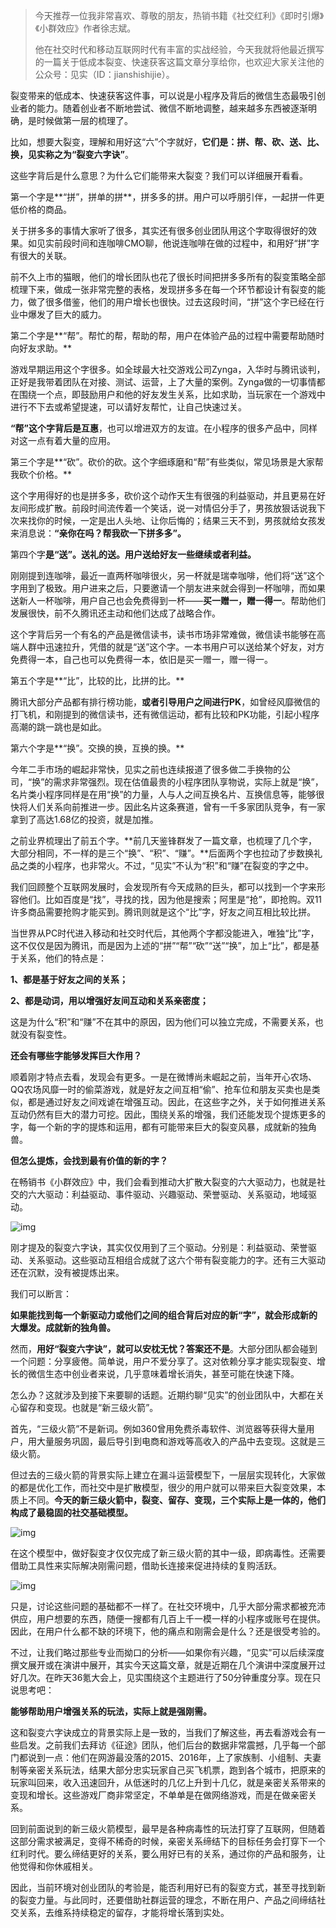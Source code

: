 >
> 今天推荐一位我非常喜欢、尊敬的朋友，热销书籍《社交红利》《即时引爆》《小群效应》作者徐志斌。
>
> 他在社交时代和移动互联网时代有丰富的实战经验，今天我就将他最近撰写的一篇关于低成本裂变、快速获客这篇文章分享给你，也欢迎大家关注他的公众号：见实（ID：jianshishijie）。

裂变带来的低成本、快速获客这件事，可以说是小程序及背后的微信生态最吸引创业者的能力。随着创业者不断地尝试、微信不断地调整，越来越多东西被逐渐明确，是时候做第一层的梳理了。

比如，想要大裂变，理解和用好这“六”个字就好，**它们是：拼、帮、砍、送、比、换，见实称之为“裂变六字诀”**。

这些字背后是什么意思？为什么它们能带来大裂变？我们可以详细展开看看。

第一个字是**“拼”，拼单的拼**，拼多多的拼。用户可以呼朋引伴，一起拼一件更低价格的商品。

关于拼多多的事情大家听了很多，其实还有很多创业团队用这个字取得很好的效果。如见实前段时间和连咖啡CMO聊，他说连咖啡在做的过程中，和用好“拼”字有很大的关联。

前不久上市的猫眼，他们的增长团队也花了很长时间把拼多多所有的裂变策略全部梳理下来，做成一张非常完整的表格，发现拼多多在每一个环节都设计有裂变的能力，做了很多借鉴，他们的用户增长也很快。过去这段时间，“拼”这个字已经在行业中爆发了巨大的威力。

第二个字是**“帮”。帮忙的帮，帮助的帮，用户在体验产品的过程中需要帮助随时向好友求助。**

游戏早期运用这个字很多。如全球最大社交游戏公司Zynga，入华时与腾讯谈判，正好是我带着团队在对接、测试、运营，上了大量的案例。Zynga做的一切事情都在围绕一个点，即鼓励用户和他的好友发生关系，比如求助，当玩家在一个游戏中进行不下去或希望提速，可以请好友帮忙，让自己快速过关。

**“帮”这个字背后是互惠**，也可以增进双方的友谊。在小程序的很多产品中，同样对这一点有着大量的应用。

第三个字是**“砍”。砍价的砍。这个字细琢磨和“帮”有些类似，常见场景是大家帮我砍个价格。**

这个字用得好的也是拼多多，砍价这个动作天生有很强的利益驱动，并且更易在好友间形成扩散。前段时间流传着一个笑话，说一对情侣分手了，男孩放狠话说我下次来找你的时候，一定是出人头地、让你后悔的；结果三天不到，男孩就给女孩发来消息说：**“亲你在吗？帮我砍一下拼多多”。**

第四个字**是“送”。送礼的送。用户送给好友一些继续或者利益。**

刚刚提到连咖啡，最近一直两杯咖啡很火，另一杯就是瑞幸咖啡，他们将“送”这个字用到了极致。用户进来之后，只要邀请一个朋友进来就会得到一杯咖啡，而如果送新人一杯咖啡，用户自己也会免费得到一杯——**买一赠一，赠一得一**。帮助他们发展很快，前不久腾讯还主动和他们达成了战略合作。

这个字背后另一个有名的产品是微信读书，读书市场非常难做，微信读书能够在高端人群中迅速拉升，凭借的就是“送”这个字。一本书用户可以送给某个好友，对方免费得一本，自己也可以免费得一本，依旧是买一赠一，赠一得一。

第五个字是**“比”，比较的比，比拼的比。**

腾讯大部分产品都有排行榜功能，**或者引导用户之间进行PK**，如曾经风靡微信的打飞机，和刚提到的微信读书，还有微信运动，都有比较和PK功能，引起小程序高潮的跳一跳也是如此。

第六个字是**“换”。交换的换，互换的换。**

今年二手市场的崛起非常快，见实之前也连续报道了很多做二手换物的公司，“换”的需求非常强烈。现在估值最贵的小程序团队享物说，实际上就是“换”，名片类小程序同样是在用“换”的力量，人与人之间互换名片、互换信息等，能够很快将人们关系向前推进一步。因此名片这条赛道，曾有一千多家团队竞争，有一家拿到了高达1.68亿的投资，就是加推。

之前业界梳理出了前五个字。**前几天鉴锋群发了一篇文章，也梳理了几个字，大部分相同，不一样的是三个“换”、“积”、“赚”。**后面两个字也拉动了步数换礼品之类的小程序，也非常火。不过，“见实”不认为“积”和“赚”在裂变的字之中。

我们回顾整个互联网发展时，会发现所有今天成熟的巨头，都可以找到一个字来形容他们。比如百度是“找”，寻找的找，因为他是搜索；阿里是“抢”，即抢购。双11许多商品需要抢购才能买到。腾讯则就是这个“比”字，好友之间互相比较比拼。

当世界从PC时代进入移动和社交时代后，其他两个字都没能进入，唯独“比”字，这不仅仅是因为腾讯，而是因为上述的“拼”“帮”“砍”“送”“换”，加上“比”，都是基于关系，他们的特点是：

**1、都是基于好友之间的关系；**

**2、都是动词，用以增强好友间互动和关系亲密度；**

这是为什么“积”和“赚”不在其中的原因，因为他们可以独立完成，不需要关系，也就没有裂变性。

**还会有哪些字能够发挥巨大作用？**

顺着刚才特点去看，发现会有更多。一是在微博尚未崛起之前，当年开心农场、QQ农场风靡一时的偷菜游戏，就是好友之间互相“偷”、抢车位和朋友买卖也是类似，都是通过好友之间戏谑在增强互动。因此，在这些字之外，关于如何推进关系互动仍然有巨大的潜力可挖。因此，围绕关系的增强，我们还能发现个提炼更多的字，每一个新的字的提炼和运用，都有可能带来巨大的裂变风暴，成就新的独角兽。

**但怎么提炼，会找到最有价值的新的字？**

在畅销书《小群效应》中，我们会看到推动大扩散大裂变的六大驱动力，也就是社交的六大驱动：利益驱动、事件驱动、兴趣驱动、荣誉驱动、关系驱动，地域驱动。

![img](https://mmbiz.qpic.cn/mmbiz_png/bDNNJavLKNEMBibUx2pff7aa0LMjbUV7Nic9rLicJ93Dj8l2VcRxICPrGHA6M6f8DVhH0SZcVaHt37PEvN7Ladiarw/640?tp=webp&wxfrom=5&wx_lazy=1&wx_co=1)

刚才提及的裂变六字诀，其实仅仅用到了三个驱动。分别是：利益驱动、荣誉驱动、关系驱动。这些驱动互相组合成就了这六个带有裂变能力的字。还有三大驱动还在沉默，没有被提炼出来。

我们可以断言：

**如果能找到每一个新驱动力或他们之间的组合背后对应的新“字”，就会形成新的大爆发。成就新的独角兽。**

然而，**用好“裂变六字诀”，就可以安枕无忧？答案还不是**。大部分团队都会碰到一个问题：分享疲倦。简单说，用户不爱分享了。这对依赖分享才能实现裂变、增长的微信生态中创业者来说，几乎意味着增长消失，甚至可能在快速下降。

怎么办？这就涉及到接下来要聊的话题。近期约聊“见实”的创业团队中，大都在关心留存和变现。也就是“新三级火箭”。

首先，“三级火箭”不是新词。例如360曾用免费杀毒软件、浏览器等获得大量用户，用大量服务巩固，最后导引到电商和游戏等高收入的产品中去变现。这就是三级火箭。

但过去的三级火箭的背景实际上建立在漏斗运营模型下，一层层实现转化，大家做的都是优化工作，而社交中是扩散模型，很少的用户就可以带来巨大裂变效果，本质上不同。**今天的新三级火箭中，裂变、留存、变现，三个实际上是一体的，他们构成了最稳固的社交基础模型。**

![img](https://mmbiz.qpic.cn/mmbiz_png/bDNNJavLKNEMBibUx2pff7aa0LMjbUV7NrC6xzMqR07FyaLeRm3wFliaXtib99SYy2M8iax7tXia5GQ1CTL6uhVsZCQ/640?tp=webp&wxfrom=5&wx_lazy=1&wx_co=1)

在这个模型中，做好裂变才仅仅完成了新三级火箭的其中一级，即病毒性。还需要借助工具性来实际解决刚需问题，借助长连接来促进持续的复购活跃。

![img](https://mmbiz.qpic.cn/mmbiz_png/bDNNJavLKNEMBibUx2pff7aa0LMjbUV7NJxBQyTqVM1JNt8Jl9WC2h3q4xMA7mHuLcPOUcibtGw3gagjvbb4aIgQ/640?tp=webp&wxfrom=5&wx_lazy=1&wx_co=1)

只是，讨论这些问题的基础都不一样了。在社交环境中，几乎大部分需求都被充沛供应，用户想要的东西，随便一搜都有几百上千一模一样的小程序或账号在提供。因此，在用户什么都不缺的环境下，他的痛点和刚需会是什么？还是很受考验的。

不过，让我们略过那些专业而拗口的分析——如果你有兴趣，“见实”可以后续深度撰文展开或在演讲中展开，其实今天这篇文章，就是近期在几个演讲中深度展开过好几次。在昨天36氪大会上，见实围绕这个主题进行了50分钟重度分享。现在只说思考吧：

**能够帮助用户增强关系的玩法，实际上就是强刚需。**

这和裂变六字诀成立的背景实际上是一致的，当我们了解这些，再去看游戏会有一些启发。之前我们去拜访《征途》团队，他们后台的数据非常震撼，几乎每一个部门都说到一点：他们在网游最没落的2015、2016年，上了家族制、小组制、夫妻制等亲密关系玩法，结果大部分忠实玩家自己买飞机票，跑到各个城市，把原来的玩家叫回来，收入迅速回升，从低迷时的几亿上升到十几亿，就是亲密关系带来的变现和增长。这些游戏厂商非常坚定，不单单是在做网络游戏，而是在做亲密关系。

回到前面说到的新三级火箭模型，最早是各种病毒性的玩法打穿了互联网，但随着这部分需求被满足，变得不稀奇的时候，亲密关系缔结下的目标任务会打穿下一个红利时代。要么缔结更好的关系，要么用好已有的关系，通过你的产品和服务，让他觉得和你休戚相关。

因此，当前环境对创业团队的考验是，能否利用好已有的裂变方式，甚至寻找到新的裂变力量。与此同时，还要借助社群运营的理念，不断在用户、产品之间缔结社交关系，去维系持续稳定的留存，才能将增长落到实处。